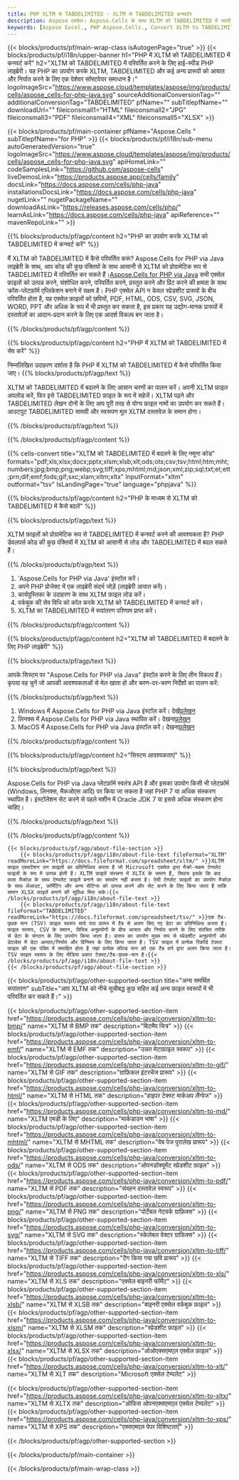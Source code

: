 ```yaml
---
title: PHP XLTM से TABDELIMITED - XLTM से TABDELIMITED कनवर्टर
description: Aspose एक्सेल। Aspose.Cells के साथ XLTM को TABDELIMITED में जल्दी और आसानी से बदलें। PHP XLTM को TABDELIMITED में बदलें। PHP XLTM को TABDELIMITED में सेव करें। PHP का उपयोग करके XLTM को TABDELIMITED के रूप में सहेजें।
keywords: [Aspose Excel., PHP Aspose.Cells., Convert XLTM to TABDELIMITED in PHP., Save XLTM to TABDELIMITED using PHP., PHP XLTM to TABDELIMITED saveformat., XLTM to TABDELIMITED Converter., PHP Save XLTM as TABDELIMITED]
---
```

{{< blocks/products/pf/main-wrap-class isAutogenPage="true" >}}
{{< blocks/products/pf/i18n/upper-banner h1="PHP में XLTM को TABDELIMITED में कनवर्ट करें" h2="XLTM को TABDELIMITED में परिवर्तित करने के लिए हाई-स्पीड PHP लाइब्रेरी। यह PHP का उपयोग करके XLTM, TABDELIMITED और कई अन्य प्रारूपों को आयात और निर्यात करने के लिए एक पेशेवर सॉफ्टवेयर समाधान है।" logoImageSrc="https://www.aspose.cloud/templates/aspose/img/products/cells/aspose_cells-for-php-java.svg" sourceAdditionalConversionTag="" additionalConversionTag="TABDELIMITED" pfName="" subTitlepfName="" downloadUrl="" fileiconsmall1="HTML" fileiconsmall2="JPG" fileiconsmall3="PDF" fileiconsmall4="XML" fileiconsmall5="XLSX" >}}

{{< blocks/products/pf/main-container pfName="Aspose.Cells " subTitlepfName="for PHP" >}}
{{< blocks/products/pf/i18n/sub-menu autoGeneratedVersion="true" logoImageSrc="https://www.aspose.cloud/templates/aspose/img/products/cells/aspose_cells-for-php-java.svg" apiHomeLink="" codeSamplesLink="https://github.com/aspose-cells" liveDemosLink="https://products.aspose.app/cells/family" docsLink="https://docs.aspose.com/cells/php-java" installationsDocsLink="https://docs.aspose.com/cells/php-java" nugetLink="" nugetPackageName="" downloadAsLink="https://releases.aspose.com/cells/php/" learnAsLink="https://docs.aspose.com/cells/php-java" apiReference="" mavenRepoLink="" >}}


{{% blocks/products/pf/agp/content h2="PHP का उपयोग करके XLTM को TABDELIMITED में कनवर्ट करें" %}}

मैं XLTM को TABDELIMITED में कैसे परिवर्तित करूं? Aspose.Cells for PHP via Java लाइब्रेरी के साथ, आप कोड की कुछ पंक्तियों के साथ आसानी से XLTM को प्रोग्रामेटिक रूप से TABDELIMITED में परिवर्तित कर सकते हैं।[Aspose.Cells for PHP via Java](https://products.aspose.com/cells/php-java/) सभी एक्सेल फ़ाइलों को उत्पन्न करने, संशोधित करने, परिवर्तित करने, प्रस्तुत करने और प्रिंट करने की क्षमता के साथ क्रॉस-प्लेटफ़ॉर्म एप्लिकेशन बनाने में सक्षम है। PHP एक्सेल API न केवल स्प्रेडशीट प्रारूपों के बीच परिवर्तित होता है, यह एक्सेल फ़ाइलों को छवियों, PDF, HTML, ODS, CSV, SVG, JSON, WORD, PPT और अधिक के रूप में भी प्रस्तुत कर सकता है, इस प्रकार यह उद्योग-मानक प्रारूपों में दस्तावेज़ों का आदान-प्रदान करने के लिए एक आदर्श विकल्प बन जाता है।
 
{{% /blocks/products/pf/agp/content %}}

{{% blocks/products/pf/agp/content h2="PHP में XLTM को TABDELIMITED में सेव करें" %}}

निम्नलिखित उदाहरण दर्शाता है कि PHP में XLTM को TABDELIMITED में कैसे परिवर्तित किया जाए।
{{% blocks/products/pf/agp/text %}}

XLTM को TABDELIMITED में बदलने के लिए आसान चरणों का पालन करें। अपनी XLTM फ़ाइल अपलोड करें, फिर इसे TABDELIMITED फ़ाइल के रूप में सहेजें। XLTM पढ़ने और TABDELIMITED लेखन दोनों के लिए आप पूरी तरह से योग्य फ़ाइल नामों का उपयोग कर सकते हैं। आउटपुट TABDELIMITED सामग्री और स्वरूपण मूल XLTM दस्तावेज़ के समान होगा।

{{% /blocks/products/pf/agp/text %}}

{{% /blocks/products/pf/agp/content %}}

{{% cells-convert title="XLTM को TABDELIMITED में बदलने के लिए नमूना कोड" formats="pdf;xls;xlsx;docx;pptx;xlsm;xlsb;xlt;ods;ots;csv;tsv;html;htm;mht;numbers;jpg;bmp;png;webp;svg;tiff;xps;mhtml;md;json;xml;zip;sql;txt;et;ett;prn;dif;emf;fods;gif;sxc;xlam;xltm;xltx" InputFormat="xltm" outformat="tsv" IsLandingPage="true" language="phpjava" %}}

{{% blocks/products/pf/agp/content h2="PHP के माध्यम से XLTM को TABDELIMITED में कैसे बदलें" %}}

{{% blocks/products/pf/agp/text %}}

XLTM फ़ाइलों को प्रोग्रामेटिक रूप से TABDELIMITED में कनवर्ट करने की आवश्यकता है? PHP डेवलपर्स कोड की कुछ पंक्तियों में XLTM को आसानी से लोड और TABDELIMITED में बदल सकते हैं।

{{% /blocks/products/pf/agp/text %}}

1.  'Aspose.Cells for PHP via Java' इंस्टॉल करें।
1.  अपने PHP प्रोजेक्ट में एक लाइब्रेरी संदर्भ जोड़ें (लाइब्रेरी आयात करें)।
1.  कार्यपुस्तिका के उदाहरण के साथ XLTM फ़ाइल लोड करें।
1.  वर्कबुक की सेव विधि को कॉल करके XLTM को TABDELIMITED में कनवर्ट करें।
1.  XLTM का TABDELIMITED में रूपांतरण परिणाम प्राप्त करें।

{{% /blocks/products/pf/agp/content %}}

{{% blocks/products/pf/agp/content h2="XLTM को TABDELIMITED में बदलने के लिए PHP लाइब्रेरी" %}}

{{% blocks/products/pf/agp/text %}}

आपके सिस्टम पर "Aspose.Cells for PHP via Java" इंस्टॉल करने के लिए तीन विकल्प हैं। कृपया वह चुनें जो आपकी आवश्यकताओं से मेल खाता हो और चरण-दर-चरण निर्देशों का पालन करें:

{{% /blocks/products/pf/agp/text %}}

1.  Windows में Aspose.Cells for PHP via Java इंस्टॉल करें। देखें[प्रलेखन](https://docs.aspose.com/cells/php-java/setup-and-installation-guidelines/#windows)
1.  लिनक्स में Aspose.Cells for PHP via Java स्थापित करें। देखना[प्रलेखन](https://docs.aspose.com/cells/php-java/setup-and-installation-guidelines/#linux)
1.  MacOS में Aspose.Cells for PHP via Java इंस्टॉल करें। देखना[प्रलेखन](https://docs.aspose.com/cells/php-java/setup-and-installation-guidelines/#mac)

{{% /blocks/products/pf/agp/content %}}

{{% blocks/products/pf/agp/content h2="सिस्टम आवश्यकताएं" %}}

{{% blocks/products/pf/agp/text %}}

Aspose.Cells for PHP via Java प्लेटफ़ॉर्म स्वतंत्र API है और इसका उपयोग किसी भी प्लेटफ़ॉर्म (Windows, लिनक्स, मैकओएस आदि) पर किया जा सकता है जहां PHP 7 या अधिक संस्करण स्थापित है। इंस्टॉलेशन सेट करने से पहले मशीन में Oracle JDK 7 या इससे अधिक संस्करण होना चाहिए।
 
{{% /blocks/products/pf/agp/text %}}


{{% /blocks/products/pf/agp/content %}}

<!-- aboutfile Starts -->
    {{< blocks/products/pf/agp/about-file-section >}}
        {{< blocks/products/pf/agp/i18n/about-file-text fileFormat="XLTM" readMoreLink="https://docs.fileformat.com/spreadsheet/xltm/" >}}XLTM फ़ाइल एक्सटेंशन उन फ़ाइलों का प्रतिनिधित्व करता है जो Microsoft एक्सेल द्वारा मैक्रो-सक्षम टेम्पलेट फ़ाइलों के रूप में उत्पन्न होती हैं। XLTM फ़ाइलें संरचना में XLTX के समान हैं, सिवाय इसके कि बाद वाला मैक्रोज़ के साथ टेम्पलेट फ़ाइलें बनाने का समर्थन नहीं करता है। ऐसी टेम्प्लेट फ़ाइलों का उपयोग मैक्रोज़ के साथ लेआउट, फ़ॉर्मेटिंग और अन्य सेटिंग्स को उत्पन्न करने और सेट करने के लिए किया जाता है ताकि समान XLSX फ़ाइलें बनाने की सुविधा मिल सके।{{< /blocks/products/pf/agp/i18n/about-file-text >}}
        {{< blocks/products/pf/agp/i18n/about-file-text fileFormat="TABDELIMITED" readMoreLink="https://docs.fileformat.com/spreadsheet/tsv/" >}}एक टैब-पृथक मान (TSV) फ़ाइल स्वरूप सादे पाठ प्रारूप में टैब से अलग किए गए डेटा का प्रतिनिधित्व करता है। फ़ाइल स्वरूप, CSV के समान, विभिन्न अनुप्रयोगों के बीच आयात और निर्यात करने के लिए संरचित तरीके से डेटा के संगठन के लिए उपयोग किया जाता है। प्रारूप का उपयोग मुख्य रूप से स्प्रेडशीट अनुप्रयोगों और डेटाबेस में डेटा आयात/निर्यात और विनिमय के लिए किया जाता है। TSV फ़ाइल में प्रत्येक रिकॉर्ड टेक्स्ट फ़ाइल की एक पंक्ति में समाहित होता है जहां प्रत्येक फ़ील्ड मान को एक टैब वर्ण द्वारा अलग किया जाता है। TSV फ़ाइल स्वरूप के लिए मीडिया प्रकार टेक्स्ट/टैब-पृथक-मान है।{{< /blocks/products/pf/agp/i18n/about-file-text >}}
    {{< /blocks/products/pf/agp/about-file-section >}}
<!-- aboutfile Ends -->

{{< blocks/products/pf/agp/other-supported-section title="अन्य समर्थित रूपांतरण" subTitle="आप XLTM को नीचे सूचीबद्ध कुछ सहित कई अन्य फ़ाइल स्वरूपों में भी परिवर्तित कर सकते हैं।" >}}

{{< blocks/products/pf/agp/other-supported-section-item href="https://products.aspose.com/cells/php-java/conversion/xltm-to-bmp/" name="XLTM से BMP तक" description="बिटमैप चित्र" >}}
{{< blocks/products/pf/agp/other-supported-section-item href="https://products.aspose.com/cells/php-java/conversion/xltm-to-emf/" name="XLTM से EMF तक" description="उन्नत मेटाफ़ाइल स्वरूप" >}}
{{< blocks/products/pf/agp/other-supported-section-item href="https://products.aspose.com/cells/php-java/conversion/xltm-to-gif/" name="XLTM से GIF तक" description="ग्राफ़िकल इंटरचेंज प्रारूप" >}}
{{< blocks/products/pf/agp/other-supported-section-item href="https://products.aspose.com/cells/php-java/conversion/xltm-to-html/" name="XLTM से HTML तक" description="हाइपर टेक्स्ट मार्कअप लैंग्वेज" >}}
{{< blocks/products/pf/agp/other-supported-section-item href="https://products.aspose.com/cells/php-java/conversion/xltm-to-md/" name="XLTM एमडी के लिए" description="मार्कडाउन भाषा" >}}
{{< blocks/products/pf/agp/other-supported-section-item href="https://products.aspose.com/cells/php-java/conversion/xltm-to-mhtml/" name="XLTM से MHTML तक" description="वेब पेज पुरालेख प्रारूप" >}}
{{< blocks/products/pf/agp/other-supported-section-item href="https://products.aspose.com/cells/php-java/conversion/xltm-to-ods/" name="XLTM से ODS तक" description="ओपनडॉक्यूमेंट स्प्रेडशीट फ़ाइल" >}}
{{< blocks/products/pf/agp/other-supported-section-item href="https://products.aspose.com/cells/php-java/conversion/xltm-to-pdf/" name="XLTM से PDF तक" description="संवहन दस्तावेज़ स्वरूप" >}}
{{< blocks/products/pf/agp/other-supported-section-item href="https://products.aspose.com/cells/php-java/conversion/xltm-to-png/" name="XLTM से PNG तक" description="पोर्टेबल नेटवर्क ग्राफ़िक्स" >}}
{{< blocks/products/pf/agp/other-supported-section-item href="https://products.aspose.com/cells/php-java/conversion/xltm-to-svg/" name="XLTM से SVG तक" description="स्केलेबल वेक्टर ग्राफिक्स" >}}
{{< blocks/products/pf/agp/other-supported-section-item href="https://products.aspose.com/cells/php-java/conversion/xltm-to-tiff/" name="XLTM से TIFF तक" description="टैग किया गया छवि प्रारूप" >}}
{{< blocks/products/pf/agp/other-supported-section-item href="https://products.aspose.com/cells/php-java/conversion/xltm-to-xls/" name="XLTM से XLS तक" description="एक्सेल बाइनरी फॉर्मेट" >}}
{{< blocks/products/pf/agp/other-supported-section-item href="https://products.aspose.com/cells/php-java/conversion/xltm-to-xlsb/" name="XLTM से XLSB तक" description="बाइनरी एक्सेल वर्कबुक फ़ाइल" >}}
{{< blocks/products/pf/agp/other-supported-section-item href="https://products.aspose.com/cells/php-java/conversion/xltm-to-xlsm/" name="XLTM से XLSM तक" description="स्प्रेडशीट फ़ाइल" >}}
{{< blocks/products/pf/agp/other-supported-section-item href="https://products.aspose.com/cells/php-java/conversion/xltm-to-xlsx/" name="XLTM से XLSX तक" description="ओओएक्सएमएल एक्सेल फ़ाइल" >}}
{{< blocks/products/pf/agp/other-supported-section-item href="https://products.aspose.com/cells/php-java/conversion/xltm-to-xlt/" name="XLTM से XLT तक" description="Microsoft एक्सेल टेम्पलेट" >}}

{{< blocks/products/pf/agp/other-supported-section-item href="https://products.aspose.com/cells/php-java/conversion/xltm-to-xltx/" name="XLTM से XLTX तक" description="ऑफिस ओपनएक्सएमएल एक्सेल टेम्पलेट" >}}
{{< blocks/products/pf/agp/other-supported-section-item href="https://products.aspose.com/cells/php-java/conversion/xltm-to-xps/" name="XLTM से XPS तक" description="एक्सएमएल पेपर विशिष्टताएँ" >}}

{{< /blocks/products/pf/agp/other-supported-section >}}

{{< /blocks/products/pf/main-container >}}
    
{{< /blocks/products/pf/main-wrap-class >}}
